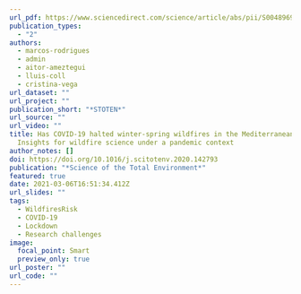 ```yaml
---
url_pdf: https://www.sciencedirect.com/science/article/abs/pii/S0048969720363221?via%3Dihub
publication_types:
  - "2"
authors:
  - marcos-rodrigues
  - admin
  - aitor-ameztegui
  - lluis-coll
  - cristina-vega
url_dataset: ""
url_project: ""
publication_short: "*STOTEN*"
url_source: ""
url_video: ""
title: Has COVID-19 halted winter-spring wildfires in the Mediterranean?
  Insights for wildfire science under a pandemic context
author_notes: []
doi: https://doi.org/10.1016/j.scitotenv.2020.142793
publication: "*Science of the Total Environment*"
featured: true
date: 2021-03-06T16:51:34.412Z
url_slides: ""
tags:
  - WildfiresRisk
  - COVID-19
  - Lockdown
  - Research challenges
image:
  focal_point: Smart
  preview_only: true
url_poster: ""
url_code: ""
---
```

